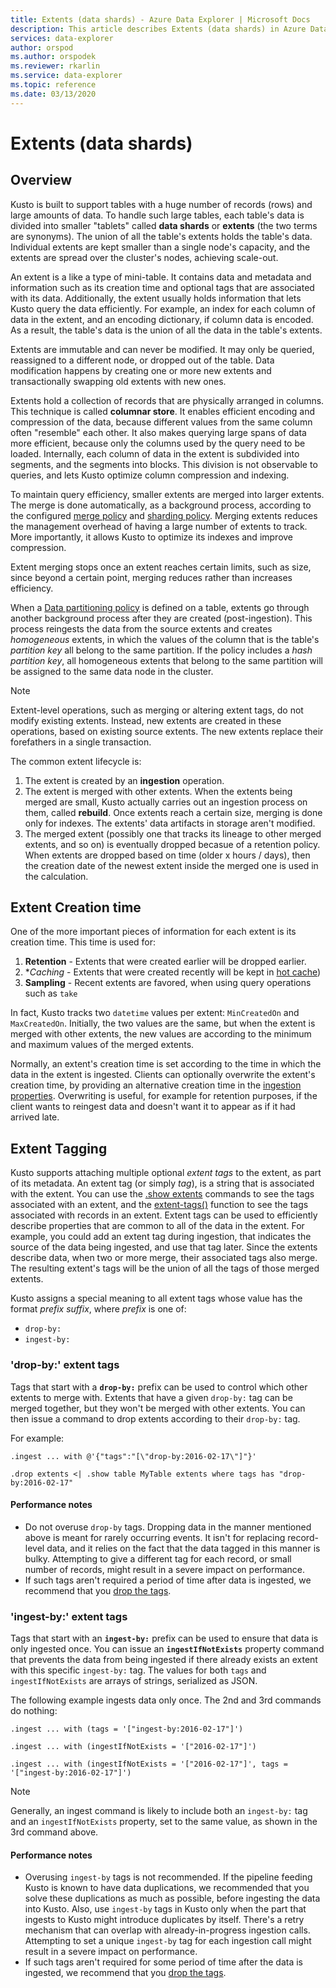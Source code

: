 ```yaml
---
title: Extents (data shards) - Azure Data Explorer | Microsoft Docs
description: This article describes Extents (data shards) in Azure Data Explorer.
services: data-explorer
author: orspod
ms.author: orspodek
ms.reviewer: rkarlin
ms.service: data-explorer
ms.topic: reference
ms.date: 03/13/2020
---
```

# Extents (data shards)

## Overview

Kusto is built to support tables with a huge number of records (rows)
and large amounts of data. To handle such large tables, each table's data 
is divided into smaller "tablets" called **data shards**
or **extents** (the two terms are synonyms). The union of
all the table's extents holds the table's data. Individual extents
are kept smaller than a single node's capacity, and the extents
are spread over the cluster's nodes, achieving scale-out.

An extent is a like a type of mini-table. It contains data and metadata
and information such as its creation time and optional tags
that are associated with its data. Additionally, the extent
usually holds information that lets Kusto query the data efficiently.
For example, an index for each column of data in the extent, and an encoding
dictionary, if column data is encoded. As a result, the table's data is the union
of all the data in the table's extents.

Extents are immutable and can never be modified. It may only be queried, 
reassigned to a different node, or dropped out of the table. 
Data modification happens by creating one or more new extents 
and transactionally swapping old extents with new ones.

Extents hold a collection of records that are physically arranged in columns.
This technique is called **columnar store**. It enables efficient encoding and compression of the data, because different values from the same
column often "resemble" each other. It also makes querying large
spans of data more efficient, because only the columns used by the query
need to be loaded. Internally, each column of data in the extent is 
subdivided into segments, and the segments into blocks. This division is not observable to queries, and lets Kusto optimize column compression and indexing.

To maintain query efficiency, smaller extents are merged into larger extents.
The merge is done automatically, as a background process, according
to the configured [merge policy](mergepolicy.md) and 
[sharding policy](shardingpolicy.md).
Merging extents reduces the management overhead of having a large number of extents to track. More importantly, it allows Kusto to optimize its indexes and improve compression.

Extent merging stops once an extent reaches certain limits, such as size,
since beyond a certain point, merging reduces rather than increases efficiency.

When a [Data partitioning policy](partitioningpolicy.md) is defined
on a table, extents go through another background process after they are
created (post-ingestion). This process reingests the data from the source extents
and creates *homogeneous* extents, in which the values of the column that is the
table's *partition key* all belong to the same partition. If the policy includes a
*hash partition key*, all homogeneous extents that belong to
the same partition will be assigned to the same data node in the cluster.

> [!NOTE]
> Extent-level operations, such as merging or altering extent tags, do not modify existing extents.
> Instead, new extents are created in these operations, based on existing source extents. The new extents replace their forefathers in a single transaction.

The common extent lifecycle is:

1. The extent is created by an **ingestion** operation.
1. The extent is merged with other extents. When the extents being merged
   are small, Kusto actually carries out an ingestion process on them, called **rebuild**. Once extents reach a certain size, merging is done only for indexes. The extents' data artifacts in storage aren't modified.
1. The merged extent (possibly one that tracks its lineage to other
   merged extents, and so on) is eventually dropped becasue of a retention policy. 
   When extents are dropped based on time (older x hours / days), then the creation date of the newest extent inside the merged one is used in the calculation.

## Extent Creation time

One of the more important pieces of information for each extent is its
creation time. This time is used for:

1. **Retention** - Extents that were created earlier will be dropped earlier.
1. **Caching* - Extents that were created recently will be kept in [hot cache](cachepolicy.md))
1. **Sampling** - Recent extents are favored, when using query operations such as `take`

In fact, Kusto tracks two `datetime` values per extent: `MinCreatedOn` and `MaxCreatedOn`.
Initially, the two values are the same, but when the extent is merged with other
extents, the new values are according to the minimum and maximum values of the merged extents.

Normally, an extent's creation time is set according to the time in which the data in the extent is ingested. Clients can optionally overwrite the extent's creation time, by providing an alternative creation time in the [ingestion properties](../../ingestion-properties.md).
Overwriting is useful, for example for retention purposes, if the client wants to reingest data and doesn't want it to appear as if it had arrived late.

## Extent Tagging

Kusto supports attaching multiple optional *extent tags* to the extent, as part of its metadata. An extent tag (or simply *tag*), is a string that is associated with the extent. You can use the [.show extents](extents-commands.md#show-extents)
commands to see the tags associated with an extent, and the
[extent-tags()](../query/extenttagsfunction.md) 
function to see the tags associated with records in an extent.
Extent tags can be used to efficiently describe properties that are common to 
all of the data in the extent.
For example, you could add an extent tag during ingestion, that indicates
the source of the data being ingested, and use that tag later. Since the extents
describe data, when two or more merge, their associated tags also merge. The resulting extent's tags will be the union of all the tags of those merged extents.

Kusto assigns a special meaning to all extent tags whose value has the
format *prefix* *suffix*, where *prefix* is one of:

* `drop-by:`
* `ingest-by:`

### 'drop-by:' extent tags

Tags that start with a **`drop-by:`** prefix can be used to control which other
extents to merge with. Extents that have a given `drop-by:` tag can be merged
together, but they won't be merged with other extents. 
You can then issue a command to drop extents according to their `drop-by:` tag.

For example:

```kusto
.ingest ... with @'{"tags":"[\"drop-by:2016-02-17\"]"}'

.drop extents <| .show table MyTable extents where tags has "drop-by:2016-02-17" 
```

#### Performance notes

* Do not overuse `drop-by` tags. Dropping data in the manner mentioned above is meant for rarely occurring events. It isn't for replacing record-level data, and it relies on the fact that the data tagged in this manner is bulky. Attempting to give a different tag for each record, or small number of records, might result in a severe impact on performance.
* If such tags aren't required a period of time after data is ingested,
we recommend that you [drop the tags](extents-commands.md#drop-extent-tags).

### 'ingest-by:' extent tags

Tags that start with an **`ingest-by:`** prefix can be used to ensure that data
is only ingested once. You can issue an **`ingestIfNotExists`** property command that prevents the data from being ingested if there already exists an extent with this specific `ingest-by:` tag.
The values for both `tags` and `ingestIfNotExists` are arrays of strings,
serialized as JSON.

The following example ingests data only once. The 2nd and 3rd commands do nothing:

```kusto
.ingest ... with (tags = '["ingest-by:2016-02-17"]')

.ingest ... with (ingestIfNotExists = '["2016-02-17"]')

.ingest ... with (ingestIfNotExists = '["2016-02-17"]', tags = '["ingest-by:2016-02-17"]')
```

> [!NOTE]
> Generally, an ingest command is likely to include
> both an `ingest-by:` tag and an `ingestIfNotExists` property,
> set to the same value, as shown in the 3rd command above.

#### Performance notes

* Overusing `ingest-by` tags is not recommended.
If the pipeline feeding Kusto is known to have data duplications, we recommended
that you solve these duplications as much as possible, before ingesting the data into Kusto. Also, use `ingest-by` tags in Kusto only when the part that ingests to Kusto
might introduce duplicates by itself. There's a retry mechanism that can overlap 
with already-in-progress ingestion calls. Attempting to set a unique `ingest-by` tag
for each ingestion call might result in a severe impact on performance.
* If such tags aren't required for some period of time after the data is ingested,
we recommend that you [drop the tags](extents-commands.md#drop-extent-tags).
